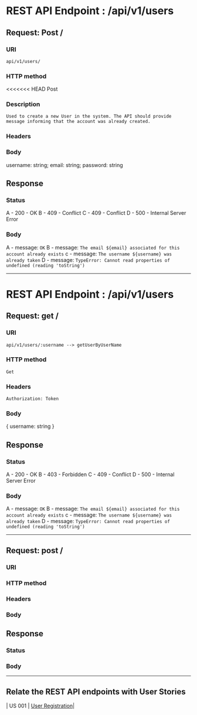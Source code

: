 # REST API Endpoint : /api/v1/users

## Request: Post /

### URI

    api/v1/users/

### HTTP method
<<<<<<< HEAD
    Post

### Description
    Used to create a new User in the system. The API should provide message informing that the account was already created.

### Headers

### Body
  username: string;
  email: string;
  password: string

## Response

### Status

A - 200 - OK
B - 409 - Conflict
C - 409 - Conflict
D - 500 - Internal Server Error

### Body

A - message: `OK`
B - message: `The email ${email} associated for this account already exists`
c - message: `The username ${username} was already taken`
D - message: `TypeError: Cannot read properties of undefined (reading 'toString')`

________________________________________________________________________________________________
# REST API Endpoint : /api/v1/users

## Request: get /
### URI
    api/v1/users/:username --> getUserByUserName
### HTTP method
    Get
### Headers
    Authorization: Token
### Body
{
  username: string
}
## Response
### Status
A - 200 - OK
B - 403 - Forbidden
C - 409 - Conflict
D - 500 - Internal Server Error
### Body
A - message: `OK`
B - message: `The email ${email} associated for this account already exists`
c - message: `The username ${username} was already taken`
D - message: `TypeError: Cannot read properties of undefined (reading 'toString')`
_____________________________________________________________________________________________

## Request: post /

### URI

### HTTP method

### Headers

### Body

## Response

### Status

### Body





______________________________________________________________________________________
## Relate the REST API endpoints with User Stories

| US 001 | [User Registration](../../us001/Readme.md)|